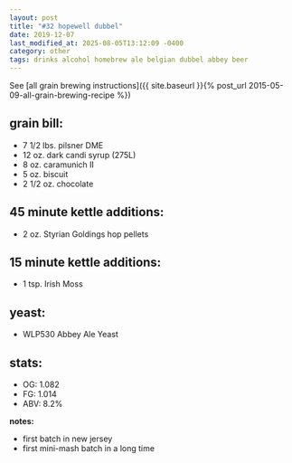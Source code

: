 ```yaml
---
layout: post
title: "#32 hopewell dubbel"
date: 2019-12-07
last_modified_at: 2025-08-05T13:12:09 -0400
category: other
tags: drinks alcohol homebrew ale belgian dubbel abbey beer
---
```

See  [all grain brewing instructions]({{ site.baseurl }}{% post_url 2015-05-09-all-grain-brewing-recipe %})

## grain bill:
* 7 1/2 lbs. pilsner DME
* 12 oz. dark candi syrup (275L)
* 8 oz. caramunich II
* 5 oz. biscuit
* 2 1/2 oz. chocolate

## 45 minute kettle additions:
* 2 oz. Styrian Goldings hop pellets

## 15 minute kettle additions:
* 1 tsp. Irish Moss

## yeast:
* WLP530 Abbey Ale Yeast

## stats:
* OG: 1.082
* FG: 1.014
* ABV: 8.2%

**notes:**
* first batch in new jersey
* first mini-mash batch in a long time
